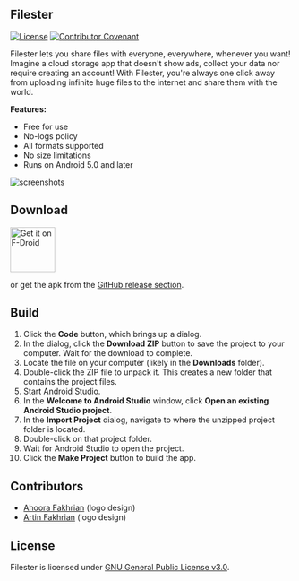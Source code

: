 Filester
--------

[![License](https://img.shields.io/badge/License-GPLv3-blue.svg)](LICENSE)
[![Contributor Covenant](https://img.shields.io/badge/Contributor%20Covenant-2.1-4baaaa.svg)](CODE_OF_CONDUCT.md)

Filester lets you share files with everyone, everywhere, whenever you want! Imagine a cloud storage app that doesn't show ads, collect your data nor require creating an account! With Filester, you're always one click away from uploading infinite huge files to the internet and share them with the world.

**Features:**
 * Free for use
 * No-logs policy
 * All formats supported
 * No size limitations
 * Runs on Android 5.0 and later

![screenshots](https://user-images.githubusercontent.com/55883200/171685472-5f1d42e5-a7b5-4ec0-ab0a-b264d1ab64bf.png)

## Download

[<img src="https://fdroid.gitlab.io/artwork/badge/get-it-on.png"
     alt="Get it on F-Droid"
     height="80">](https://f-droid.org/packages/com.rouzbehzarei.filester/)

or get the apk from the [GitHub release section](https://github.com/roozbehzarei/filester/releases).

## Build
1. Click the **Code** button, which brings up a dialog.
2. In the dialog, click the **Download ZIP** button to save the project to your computer. Wait for the download to complete.
3. Locate the file on your computer (likely in the **Downloads** folder).
4. Double-click the ZIP file to unpack it. This creates a new folder that contains the project files.
5. Start Android Studio.
6. In the **Welcome to Android Studio** window, click **Open an existing Android Studio project**.
7. In the **Import Project** dialog, navigate to where the unzipped project folder is located.
8. Double-click on that project folder.
9. Wait for Android Studio to open the project.
10. Click the **Make Project** button to build the app.

## Contributors
* [Ahoora Fakhrian](https://linktr.ee/ahoora) (logo design)
* [Artin Fakhrian](https://linktr.ee/artin_fakhrian) (logo design)

## License
Filester is licensed under [GNU General Public License v3.0](LICENSE).
